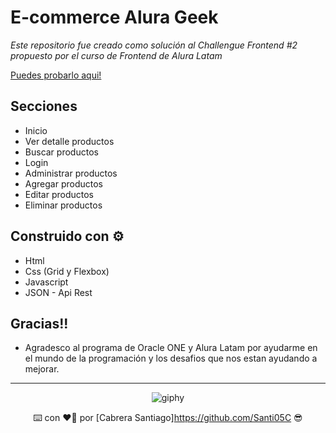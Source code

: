# E-commerce Alura Geek

_Este repositorio fue creado como solución al Challengue Frontend #2 propuesto por el curso de Frontend de Alura Latam_

[Puedes probarlo aqui!](https://santi05c.github.io/Alura-Geek/)

## Secciones

- Inicio
- Ver detalle productos
- Buscar productos
- Login
- Administrar productos
- Agregar productos
- Editar productos
- Eliminar productos

## Construido con ⚙️

- Html
- Css (Grid y Flexbox)
- Javascript
- JSON - Api Rest

## Gracias!!

- Agradesco al programa de Oracle ONE y Alura Latam por ayudarme en el mundo de la programación y los desafios que nos estan ayudando a mejorar.

---

<div align="center">
  
  ![giphy](https://user-images.githubusercontent.com/42880872/156003638-cb5322ae-3406-48c6-ba64-c8def9ed4876.gif)
  
  ⌨️ con ❤️‍🔥 por [Cabrera Santiago]https://github.com/Santi05C 😎
</div>
